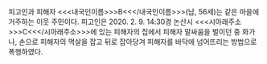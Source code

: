 피고인과 피해자 <<<내국인이름>>>B<<</내국인이름>>>(남, 56세)는 같은 마을에 거주하는 이웃 주민이다.
피고인은 2020. 2. 9. 14:30경 논산시 <<<시아래주소>>>C<<</시아래주소>>>에 있는 피해자의 집에서 피해자 말싸움을 벌이던 중 화가 나, 손으로 피해자의 멱살을 잡고 뒤로 잡아당겨 피해자를 바닥에 넘어뜨리는 방법으로 폭행하였다.